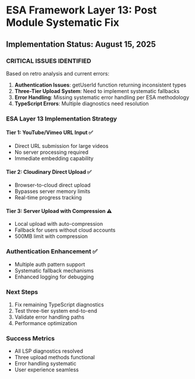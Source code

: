 # ESA Framework Layer 13: Post Module Systematic Fix
## Implementation Status: August 15, 2025

### CRITICAL ISSUES IDENTIFIED
Based on retro analysis and current errors:

1. **Authentication Issues**: getUserId function returning inconsistent types
2. **Three-Tier Upload System**: Need to implement systematic fallbacks 
3. **Error Handling**: Missing systematic error handling per ESA methodology
4. **TypeScript Errors**: Multiple diagnostics need resolution

### ESA Layer 13 Implementation Strategy

#### Tier 1: YouTube/Vimeo URL Input ✅
- Direct URL submission for large videos
- No server processing required
- Immediate embedding capability

#### Tier 2: Cloudinary Direct Upload ✅  
- Browser-to-cloud direct upload
- Bypasses server memory limits
- Real-time progress tracking

#### Tier 3: Server Upload with Compression ⚠️
- Local upload with auto-compression
- Fallback for users without cloud accounts
- 500MB limit with compression

### Authentication Enhancement ✅
- Multiple auth pattern support
- Systematic fallback mechanisms
- Enhanced logging for debugging

### Next Steps
1. Fix remaining TypeScript diagnostics
2. Test three-tier system end-to-end
3. Validate error handling paths
4. Performance optimization

### Success Metrics
- All LSP diagnostics resolved
- Three upload methods functional
- Error handling systematic
- User experience seamless